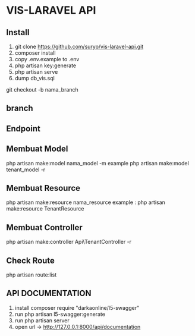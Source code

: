 # VIS-LARAVEL API
## Install

1. git clone https://github.com/suryo/vis-laravel-api.git
2. composer install
3. copy .env.example to .env
4. php artisan key:generate
5. php artisan serve
6. dump db_vis.sql

git checkout -b nama_branch

## branch

## Endpoint


## Membuat Model

php artisan make:model nama_model -m
example
php artisan make:model tenant_model -r 

## Membuat Resource

php artisan make:resource nama_resource
example :
php artisan make:resource TenantResource

## Membuat Controller
php artisan make:controller Api\TenantController -r 

## Check Route
php artisan route:list

## API DOCUMENTATION
1. install composer require "darkaonline/l5-swagger"
2. run php artisan l5-swagger:generate
3. run php artisan server
4. open url -> http://127.0.0.1:8000/api/documentation

